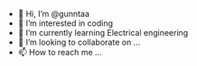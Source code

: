 - 👋 Hi, I’m @gunntaa
- 👀 I’m interested in coding
- 🌱 I’m currently learning Electrical engineering
- 💞️ I’m looking to collaborate on ...
- 📫 How to reach me ...

<!---
gunntaa/gunntaa is a ✨ special ✨ repository because its `README.md` (this file) appears on your GitHub profile.
You can click the Preview link to take a look at your changes.
--->
